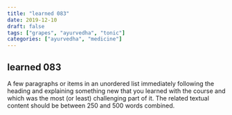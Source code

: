 ```yaml
---
title: "learned 083"
date: 2019-12-10
draft: false
tags: ["grapes", "ayurvedha", "tonic"]
categories: ["ayurvedha", "medicine"]
---
```

## learned 083

A few paragraphs or items in an unordered list immediately following the heading and  explaining something new that you learned with the course and which was the most (or least) challenging part of it. The related textual content should be between 250 and 500 words combined.
